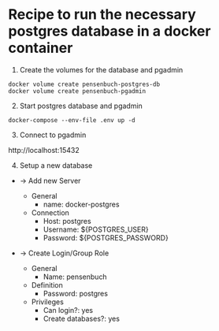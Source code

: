 # Recipe to run the necessary postgres database in a docker container

1. Create the volumes for the database and pgadmin
```
docker volume create pensenbuch-postgres-db
docker volume create pensenbuch-pgadmin
```

2. Start postgres database and pgadmin

```shell
docker-compose --env-file .env up -d
```
3. Connect to pgadmin

http://localhost:15432

4. Setup a new database
- -> Add new Server
    - General
        - name: docker-postgres
    - Connection
        - Host: postgres
        - Username: ${POSTGRES_USER}
        - Password: ${POSTGRES_PASSWORD}

- -> Create Login/Group Role
    - General
        - Name: pensenbuch
    - Definition
        - Password: postgres
    - Privileges
        - Can login?: yes
        - Create databases?: yes
